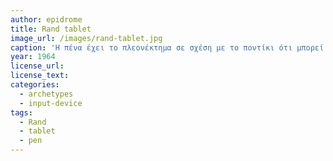 ```yaml
---
author: epidrome
title: Rand tablet 
image_url: /images/rand-tablet.jpg
caption: 'Η πένα έχει το πλεονέκτημα σε σχέση με το ποντίκι ότι μπορεί να χρησιμοποιηθεί και ως συσκευή έμμεσης διάδρασης με την βοήθεια μιας επιφάνειας ευαίσθητης στην μύτη της πένας και χωρίς να υπάρχει η ανάγκη αυτή η επιφάνεια να είναι οθόνη.'
year: 1964 
license_url: 
license_text: 
categories:
  - archetypes 
  - input-device
tags:
  - Rand 
  - tablet 
  - pen 
---
```

